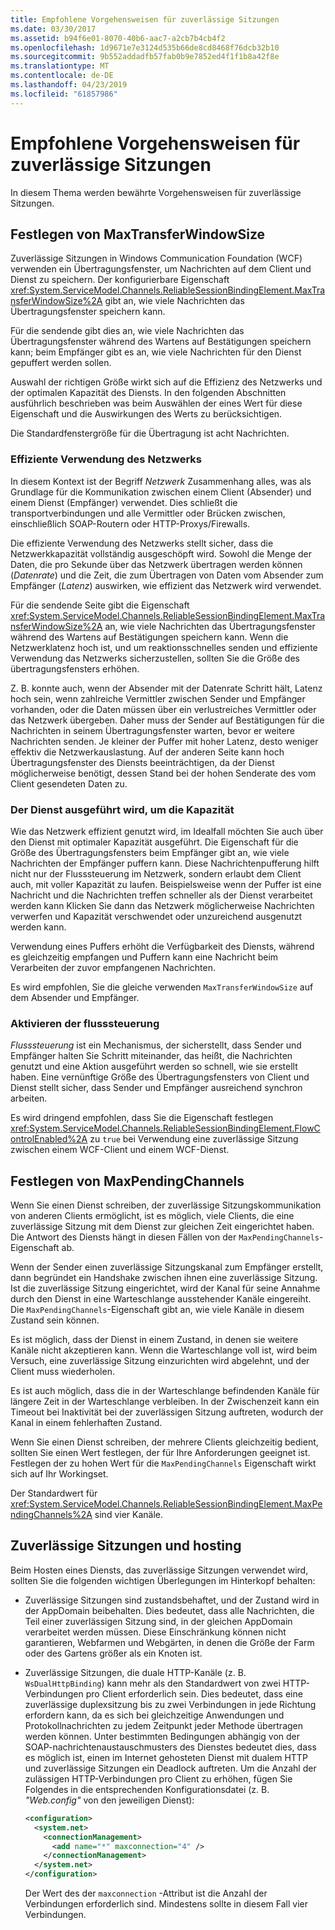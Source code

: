 ```yaml
---
title: Empfohlene Vorgehensweisen für zuverlässige Sitzungen
ms.date: 03/30/2017
ms.assetid: b94f6e01-8070-40b6-aac7-a2cb7b4cb4f2
ms.openlocfilehash: 1d9671e7e3124d535b66de8cd8468f76dcb32b10
ms.sourcegitcommit: 9b552addadfb57fab0b9e7852ed4f1f1b8a42f8e
ms.translationtype: MT
ms.contentlocale: de-DE
ms.lasthandoff: 04/23/2019
ms.locfileid: "61857986"
---
```

# <a name="best-practices-for-reliable-sessions"></a>Empfohlene Vorgehensweisen für zuverlässige Sitzungen

In diesem Thema werden bewährte Vorgehensweisen für zuverlässige Sitzungen.

## <a name="setting-maxtransferwindowsize"></a>Festlegen von MaxTransferWindowSize

Zuverlässige Sitzungen in Windows Communication Foundation (WCF) verwenden ein Übertragungsfenster, um Nachrichten auf dem Client und Dienst zu speichern. Der konfigurierbare Eigenschaft <xref:System.ServiceModel.Channels.ReliableSessionBindingElement.MaxTransferWindowSize%2A> gibt an, wie viele Nachrichten das Übertragungsfenster speichern kann.

Für die sendende gibt dies an, wie viele Nachrichten das Übertragungsfenster während des Wartens auf Bestätigungen speichern kann; beim Empfänger gibt es an, wie viele Nachrichten für den Dienst gepuffert werden sollen.

Auswahl der richtigen Größe wirkt sich auf die Effizienz des Netzwerks und der optimalen Kapazität des Diensts. In den folgenden Abschnitten ausführlich beschrieben was beim Auswählen der eines Wert für diese Eigenschaft und die Auswirkungen des Werts zu berücksichtigen.

Die Standardfenstergröße für die Übertragung ist acht Nachrichten.

### <a name="efficient-use-of-the-network"></a>Effiziente Verwendung des Netzwerks

In diesem Kontext ist der Begriff *Netzwerk* Zusammenhang alles, was als Grundlage für die Kommunikation zwischen einem Client (Absender) und einem Dienst (Empfänger) verwendet. Dies schließt die transportverbindungen und alle Vermittler oder Brücken zwischen, einschließlich SOAP-Routern oder HTTP-Proxys/Firewalls.

Die effiziente Verwendung des Netzwerks stellt sicher, dass die Netzwerkkapazität vollständig ausgeschöpft wird. Sowohl die Menge der Daten, die pro Sekunde über das Netzwerk übertragen werden können (*Datenrate*) und die Zeit, die zum Übertragen von Daten vom Absender zum Empfänger (*Latenz*) auswirken, wie effizient das Netzwerk wird verwendet.

Für die sendende Seite gibt die Eigenschaft <xref:System.ServiceModel.Channels.ReliableSessionBindingElement.MaxTransferWindowSize%2A> an, wie viele Nachrichten das Übertragungsfenster während des Wartens auf Bestätigungen speichern kann. Wenn die Netzwerklatenz hoch ist, und um reaktionsschnelles senden und effiziente Verwendung das Netzwerks sicherzustellen, sollten Sie die Größe des übertragungsfensters erhöhen.

Z. B. konnte auch, wenn der Absender mit der Datenrate Schritt hält, Latenz hoch sein, wenn zahlreiche Vermittler zwischen Sender und Empfänger vorhanden, oder die Daten müssen über ein verlustreiches Vermittler oder das Netzwerk übergeben. Daher muss der Sender auf Bestätigungen für die Nachrichten in seinem Übertragungsfenster warten, bevor er weitere Nachrichten senden. Je kleiner der Puffer mit hoher Latenz, desto weniger effektiv die Netzwerkauslastung. Auf der anderen Seite kann hoch Übertragungsfenster des Diensts beeinträchtigen, da der Dienst möglicherweise benötigt, dessen Stand bei der hohen Senderate des vom Client gesendeten Daten zu.

### <a name="running-the-service-to-capacity"></a>Der Dienst ausgeführt wird, um die Kapazität

Wie das Netzwerk effizient genutzt wird, im Idealfall möchten Sie auch über den Dienst mit optimaler Kapazität ausgeführt. Die Eigenschaft für die Größe des Übertragungsfensters beim Empfänger gibt an, wie viele Nachrichten der Empfänger puffern kann. Diese Nachrichtenpufferung hilft nicht nur der Flusssteuerung im Netzwerk, sondern erlaubt dem Client auch, mit voller Kapazität zu laufen. Beispielsweise wenn der Puffer ist eine Nachricht und die Nachrichten treffen schneller als der Dienst verarbeitet werden kann Klicken Sie dann das Netzwerk möglicherweise Nachrichten verwerfen und Kapazität verschwendet oder unzureichend ausgenutzt werden kann.

Verwendung eines Puffers erhöht die Verfügbarkeit des Diensts, während es gleichzeitig empfangen und Puffern kann eine Nachricht beim Verarbeiten der zuvor empfangenen Nachrichten.

Es wird empfohlen, Sie die gleiche verwenden `MaxTransferWindowSize` auf dem Absender und Empfänger.

### <a name="enabling-flow-control"></a>Aktivieren der flusssteuerung

*Flusssteuerung* ist ein Mechanismus, der sicherstellt, dass Sender und Empfänger halten Sie Schritt miteinander, das heißt, die Nachrichten genutzt und eine Aktion ausgeführt werden so schnell, wie sie erstellt haben. Eine vernünftige Größe des Übertragungsfensters von Client und Dienst stellt sicher, dass Sender und Empfänger ausreichend synchron arbeiten.

Es wird dringend empfohlen, dass Sie die Eigenschaft festlegen <xref:System.ServiceModel.Channels.ReliableSessionBindingElement.FlowControlEnabled%2A> zu `true` bei Verwendung eine zuverlässige Sitzung zwischen einem WCF-Client und einem WCF-Dienst.

## <a name="setting-maxpendingchannels"></a>Festlegen von MaxPendingChannels

Wenn Sie einen Dienst schreiben, der zuverlässige Sitzungskommunikation von anderen Clients ermöglicht, ist es möglich, viele Clients, die eine zuverlässige Sitzung mit dem Dienst zur gleichen Zeit eingerichtet haben. Die Antwort des Diensts hängt in diesen Fällen von der `MaxPendingChannels`-Eigenschaft ab.

Wenn der Sender einen zuverlässige Sitzungskanal zum Empfänger erstellt, dann begründet ein Handshake zwischen ihnen eine zuverlässige Sitzung. Ist die zuverlässige Sitzung eingerichtet, wird der Kanal für seine Annahme durch den Dienst in eine Warteschlange ausstehender Kanäle eingereiht. Die `MaxPendingChannels`-Eigenschaft gibt an, wie viele Kanäle in diesem Zustand sein können.

Es ist möglich, dass der Dienst in einem Zustand, in denen sie weitere Kanäle nicht akzeptieren kann. Wenn die Warteschlange voll ist, wird beim Versuch, eine zuverlässige Sitzung einzurichten wird abgelehnt, und der Client muss wiederholen.

Es ist auch möglich, dass die in der Warteschlange befindenden Kanäle für längere Zeit in der Warteschlange verbleiben. In der Zwischenzeit kann ein Timeout bei Inaktivität bei der zuverlässigen Sitzung auftreten, wodurch der Kanal in einem fehlerhaften Zustand.

Wenn Sie einen Dienst schreiben, der mehrere Clients gleichzeitig bedient, sollten Sie einen Wert festlegen, der für Ihre Anforderungen geeignet ist. Festlegen der zu hohen Wert für die `MaxPendingChannels` Eigenschaft wirkt sich auf Ihr Workingset.

Der Standardwert für <xref:System.ServiceModel.Channels.ReliableSessionBindingElement.MaxPendingChannels%2A> sind vier Kanäle.

## <a name="reliable-sessions-and-hosting"></a>Zuverlässige Sitzungen und hosting

Beim Hosten eines Diensts, das zuverlässige Sitzungen verwendet wird, sollten Sie die folgenden wichtigen Überlegungen im Hinterkopf behalten:

- Zuverlässige Sitzungen sind zustandsbehaftet, und der Zustand wird in der AppDomain beibehalten. Dies bedeutet, dass alle Nachrichten, die Teil einer zuverlässigen Sitzung sind, in der gleichen AppDomain verarbeitet werden müssen. Diese Einschränkung können nicht garantieren, Webfarmen und Webgärten, in denen die Größe der Farm oder des Gartens größer als ein Knoten ist.

- Zuverlässige Sitzungen, die duale HTTP-Kanäle (z. B. `WsDualHttpBinding`) kann mehr als den Standardwert von zwei HTTP-Verbindungen pro Client erforderlich sein. Dies bedeutet, dass eine zuverlässige duplexsitzung bis zu zwei Verbindungen in jede Richtung erfordern kann, da es sich bei gleichzeitige Anwendungen und Protokollnachrichten zu jedem Zeitpunkt jeder Methode übertragen werden können. Unter bestimmten Bedingungen abhängig von der SOAP-nachrichtenaustauschmusters des Dienstes bedeutet dies, dass es möglich ist, einen im Internet gehosteten Dienst mit dualem HTTP und zuverlässige Sitzungen ein Deadlock auftreten. Um die Anzahl der zulässigen HTTP-Verbindungen pro Client zu erhöhen, fügen Sie Folgendes in die entsprechenden Konfigurationsdatei (z. B. *"Web.config"* von den jeweiligen Dienst):

  ```xml
  <configuration>
    <system.net>
      <connectionManagement>
        <add name="*" maxconnection="4" />
      </connectionManagement>
    </system.net>
  </configuration>
  ```

  Der Wert des der `maxconnection` -Attribut ist die Anzahl der Verbindungen erforderlich sind. Mindestens sollte in diesem Fall vier Verbindungen.
